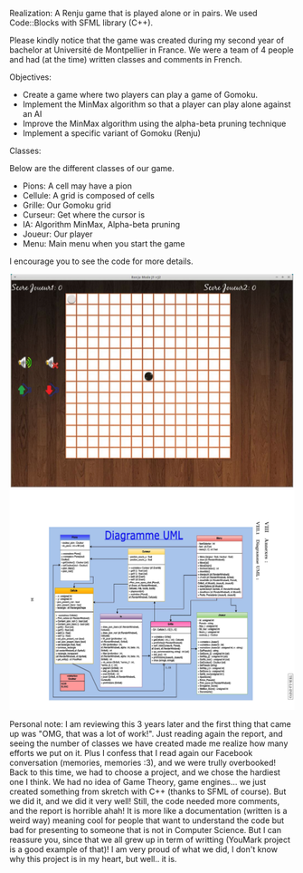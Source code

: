 Realization:  A Renju game that is played alone or in pairs. We used Code::Blocks with SFML library (C++).

Please kindly notice that the game was created during my second year of bachelor at Université de Montpellier in France. We were a team of 4 people and had (at the time) written classes and comments in French.

Objectives:

- Create a game where two players can play a game of Gomoku.
- Implement the MinMax algorithm so that a player can play alone against an AI
- Improve the MinMax algorithm using the alpha-beta pruning technique
- Implement a specific variant of Gomoku (Renju)

Classes:

Below are the different classes of our game.

- Pions: A cell may have a pion
- Cellule: A grid is composed of cells
- Grille: Our Gomoku grid
- Curseur: Get where the cursor is
- IA: Algorithm MinMax, Alpha-beta pruning
- Joueur: Our player
- Menu: Main menu when you start the game  

I encourage you to see the code for more details.

![alt text](grid.png)
![alt text](uml.png)

Personal note: 
  I am reviewing this 3 years later and the first thing that came up was "OMG, that was a lot of work!". Just reading again the report, and seeing the number of classes we have created made me realize how many efforts we put on it. Plus I confess that I read again our Facebook conversation (memories, memories :3), and we were trully overbooked! Back to this time, we had to choose a project, and we chose the hardiest one I think. We had no idea of Game Theory, game engines... we just created something from skretch with C++ (thanks to SFML of course). But we did it, and we did it very well!
  Still, the code needed more comments, and the report is horrible ahah! It is more like a documentation (written is a weird way) meaning cool for people that want to understand the code but bad for presenting to someone that is not in Computer Science. But I can reassure you, since that we all grew up in term of writting (YouMark project is a good example of that)!
  I am very proud of what we did, I don't know why this project is in my heart, but well.. it is.
